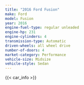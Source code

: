 ```yaml
---
title: "2016 Ford Fusion"
make: Ford
model: Fusion
year: 2016
engine-fuel-type: regular unleaded
engine-hp: 231
engine-cylinders: 4
transmission-type: Automatic
driven-wheels: all wheel drive
number-of-doors: 4
market-category: Performance
vehicle-size: Midsize
vehicle-style: Sedan
---
```


{{< car_info >}}
